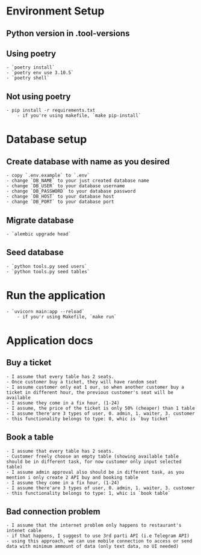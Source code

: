 # Environment Setup
## Python version in .tool-versions

## Using poetry
    - `poetry install`
    - `poetry env use 3.10.5`
    - `poetry shell`
## Not using poetry
    - pip install -r requirements.txt
        - if you're using makefile, `make pip-install`

# Database setup
## Create database with name as you desired
    - copy `.env.example` to `.env`
    - change `DB_NAME` to your just created database name
    - change `DB_USER` to your database username
    - change `DB_PASSWORD` to your database password
    - change `DB_HOST` to your database host
    - change `DB_PORT` to your database port
## Migrate database
    - `alembic upgrade head`

## Seed database
    - `python tools.py seed users`
    - `python tools.py seed tables`

# Run the application
    - `uvicorn main:app --reload`
        - if you'r using Makefile, `make run`

# Application docs
## Buy a ticket
    - I assume that every table has 2 seats.
    - Once customer buy a ticket, they will have random seat
    - I assume customer only eat 1 our, so when another customer buy a ticket in different hour, the previous customer's seat will be available
    - I assume they come in a fix hour, (1-24)
    - I assume, the price of the ticket is only 50% (cheaper) than 1 table
    - I assume there'are 3 types of user, 0. admin, 1. waiter, 3. customer
    - this functionality belongs to type: 0, whic is `buy ticket`

## Book a table
    - I assume that every table has 2 seats.
    - Customer freely choose an empty table (showing available table should be in different task, for now customer only input selected table)
    - I assume admin approval also should be in different task, as you mention i only create 2 API buy and booking table
    - I assume they come in a fix hour, (1-24)
    - I assume there'are 3 types of user, 0. admin, 1. waiter, 3. customer
    - this functionality belongs to type: 1, whic is `book table`

## Bad connection problem
    - I assume that the internet problem only happens to restaurant's intenet cable
    - if that happens, I suggest to use 3rd parti API (i.e Telegram API)
    - using this approach, we can use mobile connection to access or send data with minimum ammount of data (only text data, no UI needed)
    